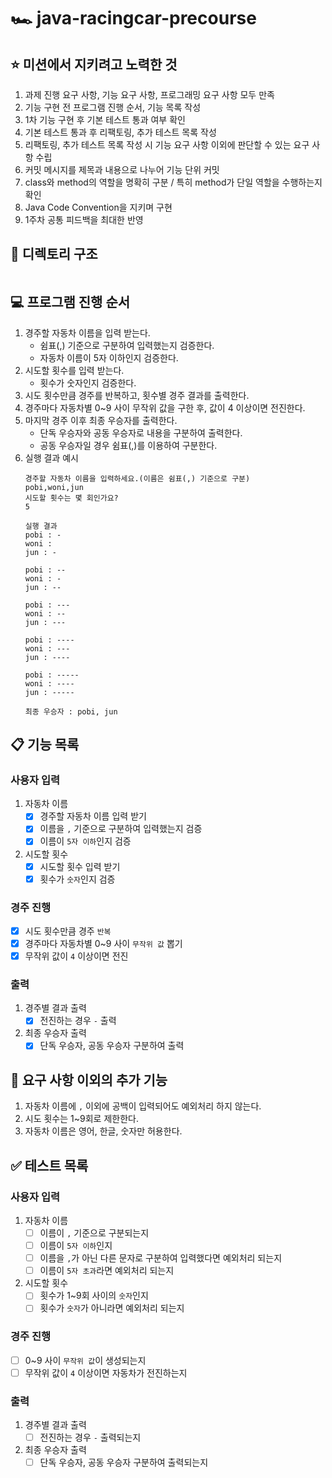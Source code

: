 # 🏎️ java-racingcar-precourse

## ⭐ 미션에서 지키려고 노력한 것
1. 과제 진행 요구 사항, 기능 요구 사항, 프로그래밍 요구 사항 모두 만족
2. 기능 구현 전 프로그램 진행 순서, 기능 목록 작성
3. 1차 기능 구현 후 기본 테스트 통과 여부 확인
4. 기본 테스트 통과 후 리팩토링, 추가 테스트 목록 작성
5. 리팩토링, 추가 테스트 목록 작성 시 기능 요구 사항 이외에 판단할 수 있는 요구 사항 수립
6. 커밋 메시지를 제목과 내용으로 나누어 기능 단위 커밋
7. class와 method의 역할을 명확히 구분 / 특히 method가 단일 역할을 수행하는지 확인
8. Java Code Convention을 지키며 구현
9. 1주차 공통 피드백을 최대한 반영

## 📁 디렉토리 구조
```
```

## 💻 프로그램 진행 순서
1. 경주할 자동차 이름을 입력 받는다.
    * 쉼표(,) 기준으로 구분하여 입력했는지 검증한다. 
    * 자동차 이름이 5자 이하인지 검증한다.
2. 시도할 횟수를 입력 받는다.
    * 횟수가 숫자인지 검증한다.
3. 시도 횟수만큼 경주를 반복하고, 횟수별 경주 결과를 출력한다.
4. 경주마다 자동차별 0~9 사이 무작위 값을 구한 후, 값이 4 이상이면 전진한다.
5. 마지막 경주 이후 최종 우승자를 출력한다.
    * 단독 우승자와 공동 우승자로 내용을 구분하여 출력한다. 
    * 공동 우승자일 경우 쉼표(,)를 이용하여 구분한다.
6. 실행 결과 예시
    ```
    경주할 자동차 이름을 입력하세요.(이름은 쉼표(,) 기준으로 구분)
    pobi,woni,jun
    시도할 횟수는 몇 회인가요?
    5
    
    실행 결과
    pobi : -
    woni :
    jun : -
    
    pobi : --
    woni : -
    jun : --
    
    pobi : ---
    woni : --
    jun : ---
    
    pobi : ----
    woni : ---
    jun : ----
    
    pobi : -----
    woni : ----
    jun : -----
    
    최종 우승자 : pobi, jun
    ```

## 📋 기능 목록
### 사용자 입력
1. 자동차 이름
    - [x] 경주할 자동차 이름 입력 받기
    - [x] 이름을 ``,`` 기준으로 구분하여 입력했는지 검증
    - [x] 이름이 ``5자 이하``인지 검증

2. 시도할 횟수
    - [x] 시도할 횟수 입력 받기
    - [x] 횟수가 ``숫자``인지 검증

### 경주 진행
- [x] 시도 횟수만큼 경주 ``반복``
- [x] 경주마다 자동차별 0~9 사이 ``무작위 값`` 뽑기
- [x] 무작위 값이 ``4`` 이상이면 전진

### 출력
1. 경주별 결과 출력
    - [x] 전진하는 경우 ``-`` 출력

2. 최종 우승자 출력
    - [x] 단독 우승자, 공동 우승자 구분하여 출력

## 🤔 요구 사항 이외의 추가 기능
1. 자동차 이름에 ``,`` 이외에 공백이 입력되어도 예외처리 하지 않는다.
2. 시도 횟수는 1~9회로 제한한다.
3. 자동차 이름은 영어, 한글, 숫자만 허용한다.

## ✅ 테스트 목록
### 사용자 입력
1. 자동차 이름
   - [ ] 이름이 ``,`` 기준으로 구분되는지
   - [ ] 이름이 ``5자 이하``인지
   - [ ] 이름을 ``,``가 아닌 다른 문자로 구분하여 입력했다면 예외처리 되는지
   - [ ] 이름이 ``5자 초과``라면 예외처리 되는지

2. 시도할 횟수
   - [ ] 횟수가 1~9회 사이의 ``숫자``인지
   - [ ] 횟수가 ``숫자``가 아니라면 예외처리 되는지

### 경주 진행
- [ ] 0~9 사이 ``무작위 값``이 생성되는지
- [ ] 무작위 값이 ``4`` 이상이면 자동차가 전진하는지

### 출력
1. 경주별 결과 출력
   - [ ] 전진하는 경우 ``-`` 출력되는지

2. 최종 우승자 출력
   - [ ] 단독 우승자, 공동 우승자 구분하여 출력되는지